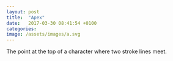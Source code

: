 ```yaml
---
layout: post
title:  "Apex"
date:   2017-03-30 08:41:54 +0100
categories: 
image: /assets/images/a.svg
---
```

The point at the top of a character where two stroke lines meet.